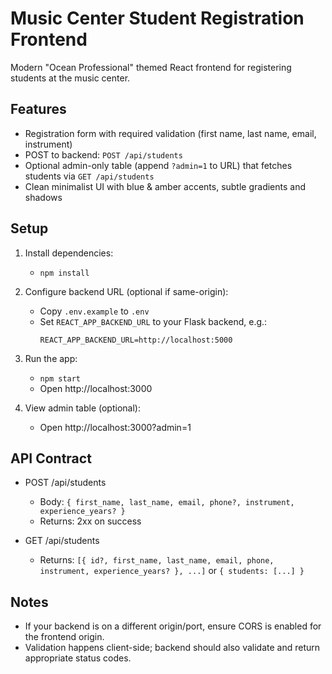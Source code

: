 # Music Center Student Registration Frontend

Modern "Ocean Professional" themed React frontend for registering students at the music center.

## Features

- Registration form with required validation (first name, last name, email, instrument)
- POST to backend: `POST /api/students`
- Optional admin-only table (append `?admin=1` to URL) that fetches students via `GET /api/students`
- Clean minimalist UI with blue & amber accents, subtle gradients and shadows

## Setup

1. Install dependencies:
   - `npm install`

2. Configure backend URL (optional if same-origin):
   - Copy `.env.example` to `.env`
   - Set `REACT_APP_BACKEND_URL` to your Flask backend, e.g.:
     ```
     REACT_APP_BACKEND_URL=http://localhost:5000
     ```

3. Run the app:
   - `npm start`
   - Open http://localhost:3000

4. View admin table (optional):
   - Open http://localhost:3000?admin=1

## API Contract

- POST /api/students
  - Body: `{ first_name, last_name, email, phone?, instrument, experience_years? }`
  - Returns: 2xx on success

- GET /api/students
  - Returns: `[{ id?, first_name, last_name, email, phone, instrument, experience_years? }, ...]` or `{ students: [...] }`

## Notes

- If your backend is on a different origin/port, ensure CORS is enabled for the frontend origin.
- Validation happens client-side; backend should also validate and return appropriate status codes.
